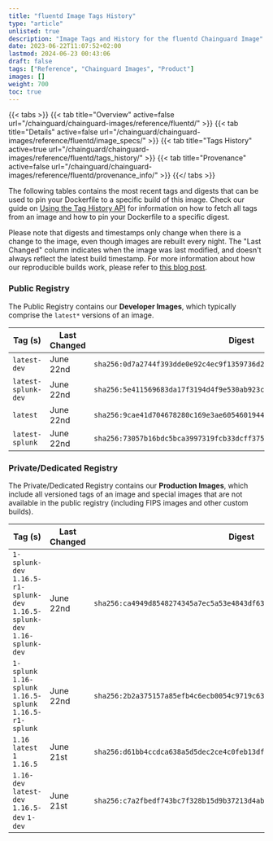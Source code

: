 ```yaml
---
title: "fluentd Image Tags History"
type: "article"
unlisted: true
description: "Image Tags and History for the fluentd Chainguard Image"
date: 2023-06-22T11:07:52+02:00
lastmod: 2024-06-23 00:43:06
draft: false
tags: ["Reference", "Chainguard Images", "Product"]
images: []
weight: 700
toc: true
---
```


{{< tabs >}}
{{< tab title="Overview" active=false url="/chainguard/chainguard-images/reference/fluentd/" >}}
{{< tab title="Details" active=false url="/chainguard/chainguard-images/reference/fluentd/image_specs/" >}}
{{< tab title="Tags History" active=true url="/chainguard/chainguard-images/reference/fluentd/tags_history/" >}}
{{< tab title="Provenance" active=false url="/chainguard/chainguard-images/reference/fluentd/provenance_info/" >}}
{{</ tabs >}}

The following tables contains the most recent tags and digests that can be used to pin your Dockerfile to a specific build of this image. Check our guide on [Using the Tag History API](/chainguard/chainguard-images/using-the-tag-history-api/) for information on how to fetch all tags from an image and how to pin your Dockerfile to a specific digest.

Please note that digests and timestamps only change when there is a change to the image, even though images are rebuilt every night. The "Last Changed" column indicates when the image was last modified, and doesn't always reflect the latest build timestamp. For more information about how our reproducible builds work, please refer to [this blog post](https://www.chainguard.dev/unchained/reproducing-chainguards-reproducible-image-builds).

### Public Registry
The Public Registry contains our **Developer Images**, which typically comprise the `latest*` versions of an image.

| Tag (s)              | Last Changed | Digest                                                                    |
|----------------------|--------------|---------------------------------------------------------------------------|
|  `latest-dev`        | June 22nd    | `sha256:0d7a2744f393dde0e92c4ec9f1359736d204890589379f904c71f25f9ab4c2ba` |
|  `latest-splunk-dev` | June 22nd    | `sha256:5e411569683da17f3194d4f9e530ab923ce484939aa10781ca8da8f8f2860133` |
|  `latest`            | June 22nd    | `sha256:9cae41d704678280c169e3ae6054601944988ceab348e1be9cc522d587dbf69f` |
|  `latest-splunk`     | June 22nd    | `sha256:73057b16bdc5bca3997319fcb33dcff3753e344090dcc1ed1d09196eb24febbe` |


### Private/Dedicated Registry
The Private/Dedicated Registry contains our **Production Images**, which include all versioned tags of an image and special images that are not available in the public registry (including FIPS images and other custom builds).

| Tag (s)                                                                      | Last Changed | Digest                                                                    |
|------------------------------------------------------------------------------|--------------|---------------------------------------------------------------------------|
|  `1-splunk-dev` `1.16.5-r1-splunk-dev` `1.16.5-splunk-dev` `1.16-splunk-dev` | June 22nd    | `sha256:ca4949d8548274345a7ec5a53e4843df630cf5a581512ef881154e765b79a3c9` |
|  `1-splunk` `1.16-splunk` `1.16.5-splunk` `1.16.5-r1-splunk`                 | June 22nd    | `sha256:2b2a375157a85efb4c6ecb0054c9719c63db0ff33ef6e4e3d1a316bd26368858` |
|  `1.16` `latest` `1` `1.16.5`                                                | June 21st    | `sha256:d61bb4ccdca638a5d5dec2ce4c0feb13df0f64eff1b2e2a94e82bd30718b7671` |
|  `1.16-dev` `latest-dev` `1.16.5-dev` `1-dev`                                | June 21st    | `sha256:c7a2fbedf743bc7f328b15d9b37213d4aba31f4132c744a12cc541f107e6aa68` |

